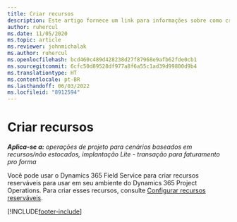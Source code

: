 ```yaml
---
title: Criar recursos
description: Este artigo fornece um link para informações sobre como criar recursos reserváveis.
author: ruhercul
ms.date: 11/05/2020
ms.topic: article
ms.reviewer: johnmichalak
ms.author: ruhercul
ms.openlocfilehash: bcd460c489d428238d27f87968e9afb62fde0cb1
ms.sourcegitcommit: 6cfc50d89528df977a8f6a55c1ad39d99800d9b4
ms.translationtype: HT
ms.contentlocale: pt-BR
ms.lasthandoff: 06/03/2022
ms.locfileid: "8912594"
---
```

# <a name="create-resources"></a>Criar recursos

_**Aplica-se a:** operações de projeto para cenários baseados em recursos/não estocados, implantação Lite - transação para faturamento pro forma_

Você pode usar o Dynamics 365 Field Service para criar recursos reserváveis para usar em seu ambiente do Dynamics 365 Project Operations. Para criar esses recursos, consulte [Configurar recursos reserváveis](/dynamics365/field-service/set-up-bookable-resources).


[!INCLUDE[footer-include](../includes/footer-banner.md)]